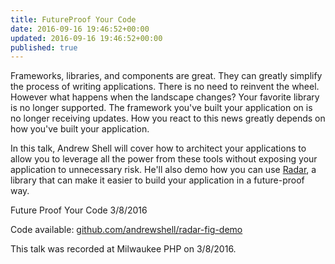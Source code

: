 ```yaml
---
title: FutureProof Your Code
date: 2016-09-16 19:46:52+00:00
updated: 2016-09-16 19:46:52+00:00
published: true
---
```


Frameworks, libraries, and components are great. They can greatly simplify the process of writing applications. There is no need to reinvent the wheel. However what happens when the landscape changes? Your favorite library is no longer supported. The framework you've built your application on is no longer receiving updates. How you react to this news greatly depends on how you've built your application.

In this talk, Andrew Shell will cover how to architect your applications to allow you to leverage all the power from these tools without exposing your application to unnecessary risk. He'll also demo how you can use [Radar](http://radarphp.com/), a library that can make it easier to build your application in a future-proof way.

Future Proof Your Code 3/8/2016 

Code available: [github.com/andrewshell/radar-fig-demo](https://github.com/andrewshell/radar-fig-demo/tree/2.0)

This talk was recorded at Milwaukee PHP on 3/8/2016.

